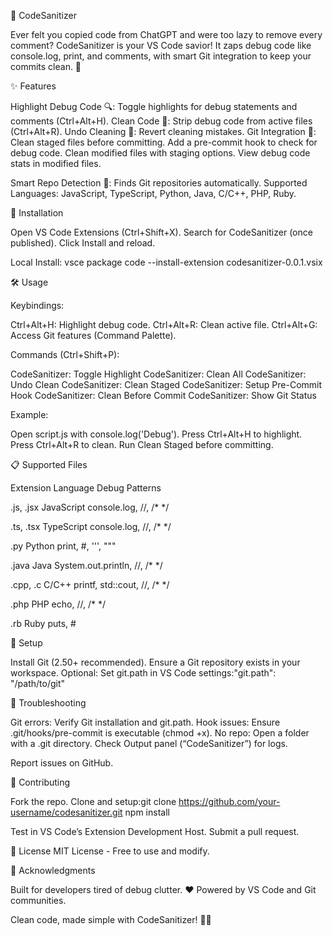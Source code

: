 🧹 CodeSanitizer
 
Ever felt you copied code from ChatGPT and were too lazy to remove every comment? CodeSanitizer is your VS Code savior! It zaps debug code like console.log, print, and comments, with smart Git integration to keep your commits clean. 🚀

✨ Features

Highlight Debug Code 🔍: Toggle highlights for debug statements and comments (Ctrl+Alt+H).
Clean Code 🧼: Strip debug code from active files (Ctrl+Alt+R).
Undo Cleaning 🔄: Revert cleaning mistakes.
Git Integration 🌿:
Clean staged files before committing.
Add a pre-commit hook to check for debug code.
Clean modified files with staging options.
View debug code stats in modified files.


Smart Repo Detection 📂: Finds Git repositories automatically.
Supported Languages: JavaScript, TypeScript, Python, Java, C/C++, PHP, Ruby.


🚀 Installation

Open VS Code Extensions (Ctrl+Shift+X).
Search for CodeSanitizer (once published).
Click Install and reload.

Local Install:
vsce package
code --install-extension codesanitizer-0.0.1.vsix


🛠️ Usage

Keybindings:

Ctrl+Alt+H: Highlight debug code.
Ctrl+Alt+R: Clean active file.
Ctrl+Alt+G: Access Git features (Command Palette).


Commands (Ctrl+Shift+P):

CodeSanitizer: Toggle Highlight
CodeSanitizer: Clean All
CodeSanitizer: Undo Clean
CodeSanitizer: Clean Staged
CodeSanitizer: Setup Pre-Commit Hook
CodeSanitizer: Clean Before Commit
CodeSanitizer: Show Git Status



Example:

Open script.js with console.log('Debug').
Press Ctrl+Alt+H to highlight.
Press Ctrl+Alt+R to clean.
Run Clean Staged before committing.


📋 Supported Files



Extension
Language
Debug Patterns



.js, .jsx
JavaScript
console.log, //, /* */


.ts, .tsx
TypeScript
console.log, //, /* */


.py
Python
print, #, ''', """


.java
Java
System.out.println, //, /* */


.cpp, .c
C/C++
printf, std::cout, //, /* */


.php
PHP
echo, //, /* */


.rb
Ruby
puts, #



🔧 Setup

Install Git (2.50+ recommended).
Ensure a Git repository exists in your workspace.
Optional: Set git.path in VS Code settings:"git.path": "/path/to/git"




🐛 Troubleshooting

Git errors: Verify Git installation and git.path.
Hook issues: Ensure .git/hooks/pre-commit is executable (chmod +x).
No repo: Open a folder with a .git directory.
Check Output panel (“CodeSanitizer”) for logs.

Report issues on GitHub.

🤝 Contributing

Fork the repo.
Clone and setup:git clone https://github.com/your-username/codesanitizer.git
npm install


Test in VS Code’s Extension Development Host.
Submit a pull request.


📜 License
MIT License - Free to use and modify.

🌟 Acknowledgments

Built for developers tired of debug clutter. ❤️
Powered by VS Code and Git communities.

Clean code, made simple with CodeSanitizer! 🧹✨
